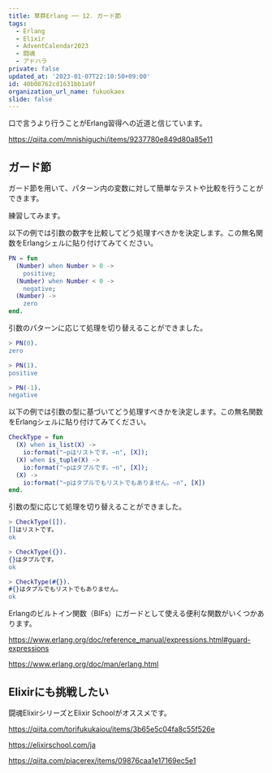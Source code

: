 ```yaml
---
title: 草莽Erlang ── 12. ガード節
tags:
  - Erlang
  - Elixir
  - AdventCalendar2023
  - 闘魂
  - アドハラ
private: false
updated_at: '2023-01-07T22:10:50+09:00'
id: 40b08762cd1631bb1a9f
organization_url_name: fukuokaex
slide: false
---
```

口で言うより行うことがErlang習得への近道と信じています。

https://qiita.com/mnishiguchi/items/9237780e849d80a85e11

## ガード節

ガード節を用いて、パターン内の変数に対して簡単なテストや比較を行うことができます。

練習してみます。

以下の例では引数の数字を比較してどう処理すべきかを決定します。この無名関数をErlangシェルに貼り付けてみてください。

```erlang
PN = fun 
  (Number) when Number > 0 -> 
    positive; 
  (Number) when Number < 0 -> 
    negative;
  (Number) ->
    zero
end.
```

引数のパターンに応じて処理を切り替えることができました。

```erlang
> PN(0).
zero

> PN(1).
positive

> PN(-1).
negative
```

以下の例では引数の型に基づいてどう処理すべきかを決定します。この無名関数をErlangシェルに貼り付けてみてください。

```erlang
CheckType = fun 
  (X) when is_list(X) -> 
    io:format("~pはリストです。~n", [X]); 
  (X) when is_tuple(X) -> 
    io:format("~pはタプルです。~n", [X]); 
  (X) ->
    io:format("~pはタプルでもリストでもありません。~n", [X])
end.
```

引数の型に応じて処理を切り替えることができました。

```erlang
> CheckType([]).
[]はリストです。
ok

> CheckType({}).
{}はタプルです。
ok

> CheckType(#{}).
#{}はタプルでもリストでもありません。
ok
```

Erlangのビルトイン関数（BIFs）にガードとして使える便利な関数がいくつかあります。

https://www.erlang.org/doc/reference_manual/expressions.html#guard-expressions

https://www.erlang.org/doc/man/erlang.html

## Elixirにも挑戦したい

闘魂ElixirシリーズとElixir Schoolがオススメです。

https://qiita.com/torifukukaiou/items/3b65e5c04fa8c55f526e

https://elixirschool.com/ja

https://qiita.com/piacerex/items/09876caa1e17169ec5e1
